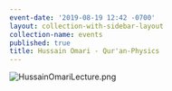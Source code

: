 ```yaml
---
event-date: '2019-08-19 12:42 -0700'
layout: collection-with-sidebar-layout
collection-name: events
published: true
title: Hussain Omari - Qur'an-Physics
---
```

![HussainOmariLecture.png]({{site.baseurl}}/media/HussainOmariLecture.png)
